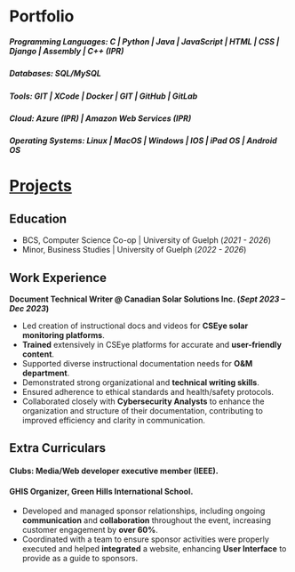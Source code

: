 # Portfolio

##### Programming Languages: C | Python | Java | JavaScript | HTML | CSS | Django | Assembly | C++ (IPR)
##### Databases: SQL/MySQL
##### Tools: GIT | XCode | Docker | GIT | GitHub | GitLab
##### Cloud: Azure (IPR) | Amazon Web Services (IPR)
##### Operating Systems: Linux | MacOS | Windows | IOS | iPad OS | Android OS

# [Projects](./PROJECTS.md)

## Education
- BCS, Computer Science Co-op   | University of Guelph (_2021 - 2026_)								       		
- Minor, Business Studies       | University of Guelph (_2022 - 2026_)	 			        		


## Work Experience
**Document Technical Writer @ Canadian Solar Solutions Inc. (_Sept 2023 – Dec 2023_)**
- Led creation of instructional docs and videos for **CSEye solar monitoring platforms**.
- **Trained** extensively in CSEye platforms for accurate and **user-friendly content**.
- Supported diverse instructional documentation needs for **O&M department**.
- Demonstrated strong organizational and **technical writing skills**.
- Ensured adherence to ethical standards and health/safety protocols.
- Collaborated closely with **Cybersecurity Analysts** to enhance the organization and structure of their documentation, contributing to improved efficiency and clarity in communication.

## Extra Curriculars
#### Clubs: Media/Web developer executive member (IEEE).
#### GHIS Organizer, Green Hills International School.
- Developed and managed sponsor relationships, including ongoing **communication** and **collaboration**
throughout the event, increasing customer engagement by **over 60%**.
- Coordinated with a team to ensure sponsor activities were properly executed and helped **integrated** a
website, enhancing **User Interface** to provide as a guide to sponsors.